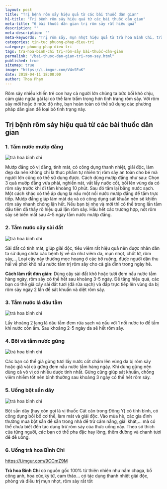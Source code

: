 ```yaml
---
layout: post
title: "Trị bệnh rôm sảy hiệu quả từ các bài thuốc dân gian"
h1-title: "Trị bệnh rôm sảy hiệu quả từ các bài thuốc dân gian"
meta-title: "6 bài thuốc dân gian trị rôm sảy rất hiệu quả"
description: ""
meta-description: ""
meta-keywords: "Trị rôm sảy, mụn nhọt hiệu quả từ trà hoa Bình Chi, trà giải nhiệt"
categories: tin-tuc phuong-phap-dieu-tri
category: phuong-phap-dieu-tri
tags: tra-hoa-binh-chi trị-rôm-sảy bài-thuốc-dân-gian
permalink: "/bai-thuoc-dan-gian-tri-rom-say.html"
published: true
sitemap: true
image: "https://i.imgur.com/V4vSFuK"
date: 2018-04-11 18:00:00
author: Thoa Phạm
---
```


Rôm sảy nhiều khiến trẻ con hay cả người lớn chúng ta bức bối khó chịu, cảm giác ngứa gãi lại có thể làm trầm trọng hơn tình trạng rôm sảy. Với rôm sảy mới hoặc ở mức độ nhẹ, bạn hoàn toàn có thể sử dụng các phương pháp dân gian để loại bỏ tình trạng này.

## Trị bệnh rôm sảy hiệu quả từ các bài thuốc dân gian

### 1. Tắm nước mướp đắng

<img src="https://i.imgur.com/l0dIPeV" alt="trà hoa bình chi" class="img-responsive lazy">

Mướp đắng có vị đắng, tính mát, có công dụng thanh nhiệt, giải độc, làm đẹp da nên không chỉ là thực phẩm tự nhiên trị rôm sảy an toàn cho bé mà người lớn cũng có thể sử dụng được.
Cách dùng mướp đắng như sau: Chọn 3 quả mướp đắng vừa phải, nghiền nát, vắt lấy nước cốt, bôi lên vùng da có rôm sảy trước khi đi tắm khoảng 10 phút. Sau đó tắm lại bằng nước sạch. Một cách khác có thể áp dụng là nấu một nồi nước mướp đắng để tắm trực tiếp.
Mướp đắng giúp làm mát da và có công dụng sát khuẩn nên sẽ khiến rôm sảy nhanh chóng lặn hết. Nếu bạn bị nhẹ và mới thì có thể trong lần tắm đầu tiên đã thấy rõ hiệu quả lặn rôm sảy. Hầu hết các trường hợp, nốt rôm sảy sẽ biến mất sau 4-5 ngày tắm nước mướp đắng.

### 2. Tắm nước cây sài đất

<img src="https://i.imgur.com/EFPR5Nm" alt="trà hoa bình chi" class="img-responsive lazy">

Sài đất có tính mát, giúp giải độc, tiêu viêm rất hiệu quả nên được nhân dân ta sử dụng chữa các bệnh lý về da như viêm da, mụn nhọt, chốt lở, rôm sảy,… Loại cây này thường mọc hoang ở các bờ ruộng, được người dân thu hái về phơi khô nấu nước tắm trị rôm sảy cho cả gia đình trong ngày hè.

**Cách làm rất đơn giản:** Dùng cây sài đất khô hoặc tươi đem nấu nước tắm hàng ngày, rôm sảy có thể hết sau khoảng 3-5 ngày. Để tăng hiệu quả, các bạn có thể giã cây sài đất tươi (đã rửa sạch) và đắp trực tiếp lên vùng da bị rôm sảy ngày 2 lần để sát khuẩn và diệt rôm sảy.

### 3. Tắm nước lá dâu tằm

<img src="https://i.imgur.com/v2hsGXJ" alt="trà hoa bình chi" class="img-responsive lazy">

Lấy khoảng 2 lạng lá dâu tằm đem rửa sạch và nấu với 1 nồi nước to để tắm khi nước còn ấm. Sau khoảng 2-5 ngày da sẽ hết rôm sảy.

### 4. Bôi và tắm nước gừng

<img src="https://i.imgur.com/9el6Zg0" alt="trà hoa bình chi" class="img-responsive lazy">

Các bạn có thể giã gừng tươi lấy nước cốt chấm lên vùng da bị rôm sảy hoặc giã vài củ gừng đem nấu nước tắm hàng ngày. Khi dùng gừng nên dùng cả vỏ vì có nhiều dược tính nhất. Gừng cũng giúp sát khuẩn, chống viêm nhiễm tốt nên bình thường sau khoảng 3 ngày có thể hết rôm sảy.

### 5. Uống bột sắn dây

<img src="https://i.imgur.com/CXAbQnH" alt="trà hoa bình chi" class="img-responsive lazy">

Bột sắn dây (hay còn gọi là vị thuốc Cát căn trong Đông Y) có tính bình, có công dụng bồi bổ cơ thể, làm mát và giải độc. Vào mùa hè, các gia đình thường mua bột sắn để sẵn trong nhà để trừ cảm nắng, giải khát,… mà có thể chưa biết đến tác dụng trừ rôm sảy của thức uống này. Theo sở thích của từng người, các bạn có thể pha đặc hay lỏng, thêm đường và chanh tươi để dễ uống.

### 6. Uống trà hoa BÌnh Chi

https://i.imgur.com/9CCmZ9M

**Trà hoa Bình Chi** có nguồn gốc 100% từ thiên nhiên như nấm chaga, bồ công anh, hoa cúc,kỳ tử, cam thảo... có tác dụng thanh nhiệt giải độc, phòng và điều trị mụn nhọt, rôm sảy rất tốt
